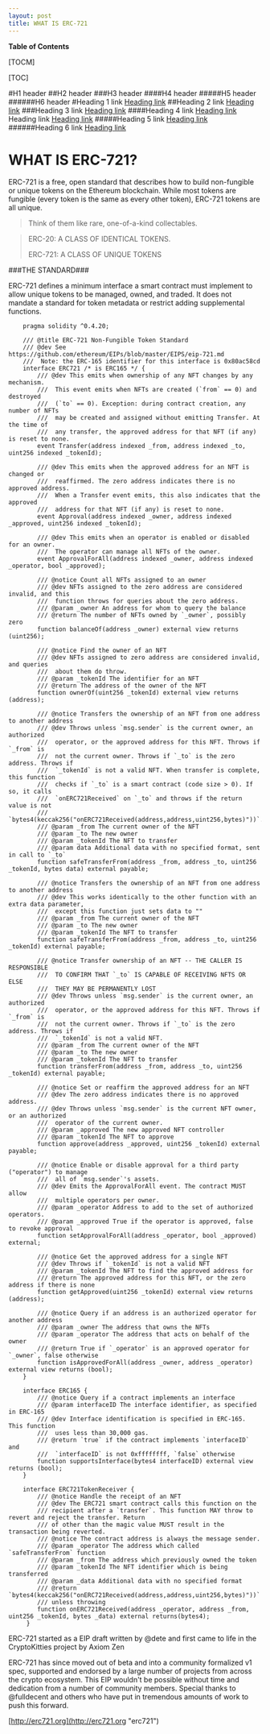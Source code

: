 ```yaml
---
layout: post
title: WHAT IS ERC-721
---
```

**Table of Contents**

[TOCM]

[TOC]

#H1 header
##H2 header
###H3 header
####H4 header
#####H5 header
######H6 header
#Heading 1 link [Heading link](https://github.com/pandao/editor.md "Heading link")
##Heading 2 link [Heading link](https://github.com/pandao/editor.md "Heading link")
###Heading 3 link [Heading link](https://github.com/pandao/editor.md "Heading link")
####Heading 4 link [Heading link](https://github.com/pandao/editor.md "Heading link") Heading link [Heading link](https://github.com/pandao/editor.md "Heading link")
#####Heading 5 link [Heading link](https://github.com/pandao/editor.md "Heading link")
######Heading 6 link [Heading link](https://github.com/pandao/editor.md "Heading link")


WHAT IS ERC-721?
===
ERC-721 is a free, open standard that describes how to build non-fungible or unique tokens on the Ethereum blockchain. While most tokens are fungible 
(every token is the same as every other token), 
ERC-721 tokens are all unique. 



> Think of them like rare, one-of-a-kind collectables.

> ERC-20: A CLASS OF IDENTICAL TOKENS.
> 
> ERC-721: A CLASS OF UNIQUE TOKENS


###THE STANDARD###

ERC-721 defines a minimum interface a smart contract must implement to 
allow unique tokens to be managed, owned, and traded. 
It does not mandate a standard for token metadata or restrict adding 
supplemental functions.

          

        pragma solidity ^0.4.20;

        /// @title ERC-721 Non-Fungible Token Standard
        /// @dev See https://github.com/ethereum/EIPs/blob/master/EIPS/eip-721.md
        ///  Note: the ERC-165 identifier for this interface is 0x80ac58cd
        interface ERC721 /* is ERC165 */ {
            /// @dev This emits when ownership of any NFT changes by any mechanism.
            ///  This event emits when NFTs are created (`from` == 0) and destroyed
            ///  (`to` == 0). Exception: during contract creation, any number of NFTs
            ///  may be created and assigned without emitting Transfer. At the time of
            ///  any transfer, the approved address for that NFT (if any) is reset to none.
            event Transfer(address indexed _from, address indexed _to, uint256 indexed _tokenId);

            /// @dev This emits when the approved address for an NFT is changed or
            ///  reaffirmed. The zero address indicates there is no approved address.
            ///  When a Transfer event emits, this also indicates that the approved
            ///  address for that NFT (if any) is reset to none.
            event Approval(address indexed _owner, address indexed _approved, uint256 indexed _tokenId);

            /// @dev This emits when an operator is enabled or disabled for an owner.
            ///  The operator can manage all NFTs of the owner.
            event ApprovalForAll(address indexed _owner, address indexed _operator, bool _approved);

            /// @notice Count all NFTs assigned to an owner
            /// @dev NFTs assigned to the zero address are considered invalid, and this
            ///  function throws for queries about the zero address.
            /// @param _owner An address for whom to query the balance
            /// @return The number of NFTs owned by `_owner`, possibly zero
            function balanceOf(address _owner) external view returns (uint256);

            /// @notice Find the owner of an NFT
            /// @dev NFTs assigned to zero address are considered invalid, and queries
            ///  about them do throw.
            /// @param _tokenId The identifier for an NFT
            /// @return The address of the owner of the NFT
            function ownerOf(uint256 _tokenId) external view returns (address);

            /// @notice Transfers the ownership of an NFT from one address to another address
            /// @dev Throws unless `msg.sender` is the current owner, an authorized
            ///  operator, or the approved address for this NFT. Throws if `_from` is
            ///  not the current owner. Throws if `_to` is the zero address. Throws if
            ///  `_tokenId` is not a valid NFT. When transfer is complete, this function
            ///  checks if `_to` is a smart contract (code size > 0). If so, it calls
            ///  `onERC721Received` on `_to` and throws if the return value is not
            ///  `bytes4(keccak256("onERC721Received(address,address,uint256,bytes)"))`.
            /// @param _from The current owner of the NFT
            /// @param _to The new owner
            /// @param _tokenId The NFT to transfer
            /// @param data Additional data with no specified format, sent in call to `_to`
            function safeTransferFrom(address _from, address _to, uint256 _tokenId, bytes data) external payable;

            /// @notice Transfers the ownership of an NFT from one address to another address
            /// @dev This works identically to the other function with an extra data parameter,
            ///  except this function just sets data to ""
            /// @param _from The current owner of the NFT
            /// @param _to The new owner
            /// @param _tokenId The NFT to transfer
            function safeTransferFrom(address _from, address _to, uint256 _tokenId) external payable;

            /// @notice Transfer ownership of an NFT -- THE CALLER IS RESPONSIBLE
            ///  TO CONFIRM THAT `_to` IS CAPABLE OF RECEIVING NFTS OR ELSE
            ///  THEY MAY BE PERMANENTLY LOST
            /// @dev Throws unless `msg.sender` is the current owner, an authorized
            ///  operator, or the approved address for this NFT. Throws if `_from` is
            ///  not the current owner. Throws if `_to` is the zero address. Throws if
            ///  `_tokenId` is not a valid NFT.
            /// @param _from The current owner of the NFT
            /// @param _to The new owner
            /// @param _tokenId The NFT to transfer
            function transferFrom(address _from, address _to, uint256 _tokenId) external payable;

            /// @notice Set or reaffirm the approved address for an NFT
            /// @dev The zero address indicates there is no approved address.
            /// @dev Throws unless `msg.sender` is the current NFT owner, or an authorized
            ///  operator of the current owner.
            /// @param _approved The new approved NFT controller
            /// @param _tokenId The NFT to approve
            function approve(address _approved, uint256 _tokenId) external payable;

            /// @notice Enable or disable approval for a third party ("operator") to manage
            ///  all of `msg.sender`'s assets.
            /// @dev Emits the ApprovalForAll event. The contract MUST allow
            ///  multiple operators per owner.
            /// @param _operator Address to add to the set of authorized operators.
            /// @param _approved True if the operator is approved, false to revoke approval
            function setApprovalForAll(address _operator, bool _approved) external;

            /// @notice Get the approved address for a single NFT
            /// @dev Throws if `_tokenId` is not a valid NFT
            /// @param _tokenId The NFT to find the approved address for
            /// @return The approved address for this NFT, or the zero address if there is none
            function getApproved(uint256 _tokenId) external view returns (address);

            /// @notice Query if an address is an authorized operator for another address
            /// @param _owner The address that owns the NFTs
            /// @param _operator The address that acts on behalf of the owner
            /// @return True if `_operator` is an approved operator for `_owner`, false otherwise
            function isApprovedForAll(address _owner, address _operator) external view returns (bool);
        }

        interface ERC165 {
            /// @notice Query if a contract implements an interface
            /// @param interfaceID The interface identifier, as specified in ERC-165
            /// @dev Interface identification is specified in ERC-165. This function
            ///  uses less than 30,000 gas.
            /// @return `true` if the contract implements `interfaceID` and
            ///  `interfaceID` is not 0xffffffff, `false` otherwise
            function supportsInterface(bytes4 interfaceID) external view returns (bool);
        }

        interface ERC721TokenReceiver {
            /// @notice Handle the receipt of an NFT
            /// @dev The ERC721 smart contract calls this function on the
            /// recipient after a `transfer`. This function MAY throw to revert and reject the transfer. Return
            /// of other than the magic value MUST result in the transaction being reverted.
            /// @notice The contract address is always the message sender. 
            /// @param _operator The address which called `safeTransferFrom` function
            /// @param _from The address which previously owned the token
            /// @param _tokenId The NFT identifier which is being transferred
            /// @param _data Additional data with no specified format
            /// @return `bytes4(keccak256("onERC721Received(address,address,uint256,bytes)"))`
            /// unless throwing
            function onERC721Received(address _operator, address _from, uint256 _tokenId, bytes _data) external returns(bytes4);
         }
          

        

ERC-721 started as a EIP draft written by @dete and first came to life in the CryptoKitties project by Axiom Zen 

ERC-721 has since moved out of beta and into a community formalized v1 spec, supported and endorsed by a large number of projects from across the crypto ecosystem. This EIP wouldn't be possible without time and dedication from a number of community members. Special thanks to @fulldecent and others who have put in tremendous amounts of work to push this forward.

[http://erc721.org](http://erc721.org "erc721")
